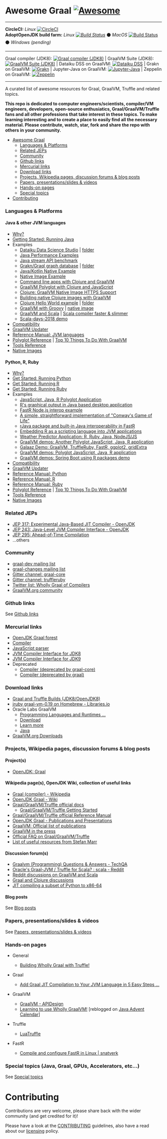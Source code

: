 # Awesome Graal [![Awesome](https://awesome.re/badge.svg)](https://awesome.re)

---

**CircleCI:**  _Linux_ [![CircleCI](https://circleci.com/gh/neomatrix369/awesome-graal/tree/master.svg?style=svg)](https://circleci.com/gh/neomatrix369/awesome-graal/tree/master) <br/>
**AdoptOpenJDK build farm:** _Linux [![Build Status](https://ci.adoptopenjdk.net/buildStatus/icon?job=jdk8-with-graal_build_x86-64_linux)](https://ci.adoptopenjdk.net/job/jdk8-with-graal_build_x86-64_linux/)_   ⚫   _MacOS_ [![Build Status](https://ci.adoptopenjdk.net/buildStatus/icon?job=jdk8-with-graal_build_x86-64_macos)](https://ci.adoptopenjdk.net/job/jdk8-with-graal_build_x86-64_macos/)   ⚫   _Windows (pending)_

---

Graal compiler (JDK8): [![Graal compiler (JDK8)](https://img.shields.io/docker/pulls/neomatrix369/graal-jdk8.svg)](https://hub.docker.com/r/neomatrix369/graal-jdk8) | GraalVM Suite (JDK8): [![GraalVM Suite (JDK8)](https://img.shields.io/docker/pulls/neomatrix369/graalvm-suite-jdk8.svg)](https://hub.docker.com/r/neomatrix369/graalvm-suite-jdk8) | Dataiku DSS on GraalVM: [![Dataiku DSS](https://img.shields.io/docker/pulls/neomatrix369/dataiku-dss.svg)](https://hub.docker.com/r/neomatrix369/dataiku-dss) | Grakn on GraalVM: [![Grakn](https://img.shields.io/docker/pulls/neomatrix369/grakn.svg)](https://hub.docker.com/r/neomatrix369/grakn) | Jupyter-Java on GraalVM: [![Jupyter-Java](https://img.shields.io/docker/pulls/neomatrix369/jupyter-java.svg)](https://hub.docker.com/r/neomatrix369/jupyter-java) | Zeppelin on GraalVM: [![Zeppelin](https://img.shields.io/docker/pulls/neomatrix369/zeppelin.svg)](https://hub.docker.com/r/neomatrix369/zeppelin)

---

A curated list of awesome resources for Graal, GraalVM, Truffle and related topics.

**This repo is dedicated to computer engineers/scientists, compiler/VM engineers, developers, open-source enthusiatics, Graal/GraalVM/Truffle fans and all other professions that take interest in these topics. To make learning interesting and to create a place to easily find all the necessary material. Please contribute, watch, star, fork and share the repo with others in your community.**

- [Awesome Graal](#awesome-graal)
  - [Languages & Platforms](#languages--platforms)
  - [Related JEPs](#related-jeps)
  - [Community](#community)
  - [Github links](#github-links)
  - [Mercurial links](#mercurial-links)
  - [Download links](#download-links)
  - [Projects, Wikipedia pages, discussion forums & blog posts](#projects-wikipedia-pages-discussion-forums--blog-posts)
  - [Papers, presentations/slides & videos](#papers-presentationsslides--videos)
  - [Hands-on pages](#hands-on-pages)
  - [Special topics](#special-topics-java-graal-gpus-accelerators-etc)
- [Contributing](#contributing)

### Languages & Platforms

#### Java & other JVM languages
- [Why?](https://www.graalvm.org/docs/why-graal/#for-java-programs)
- [Getting Started: Running Java](https://www.graalvm.org/docs/getting-started/#running-java)
- Examples
    - [Dataiku Data Science Studio](https://github.com/neomatrix369/awesome-ai-ml-dl/blob/master/examples/data/dataiku/README.md) | [folder](https://github.com/neomatrix369/awesome-ai-ml-dl/blob/master/examples/data/dataiku/)
    - [Java Performance Examples](https://www.graalvm.org/docs/examples/java-performance-examples/)
    - [Java stream API benchmark](https://www.graalvm.org/docs/examples/java-simple-stream-benchmark/)
    - [Grakn/Graql graph database](https://github.com/neomatrix369/awesome-ai-ml-dl/tree/master/examples/data/databases/graph/grakn/README.md) | [folder](https://github.com/neomatrix369/awesome-ai-ml-dl/tree/master/examples/data/databases/graph/grakn)
    - [Java/Kotlin Native Example](https://www.graalvm.org/docs/examples/java-kotlin-aot/)
    - [Native Image Example](https://www.graalvm.org/docs/examples/native-list-dir/)
    - [Command line apps with Clojure and GraalVM](https://www.astrecipes.net/blog/2018/07/20/cmd-line-apps-with-clojure-and-graalvm/)
    - [GraalVM Polyglot with Clojure and JavaScript](https://blog.taylorwood.io/2018/11/26/graal-polyglot.html)
    - [Clojure: GraalVM Native Image HTTPS Support](https://blog.taylorwood.io/2018/10/04/graalvm-https.html)
    - [Building native Clojure images with GraalVM](https://blog.taylorwood.io/2018/05/02/graalvm-clojure.html)
    - [Clojure Hello World example](./examples/clojure/helloworld/README.md) | [folder](./examples/clojure/helloworld)
    - [GraalVM with Groovy](https://e.printstacktrace.blog/graalvm-and-groovy-how-to-start/) | [native image](https://e.printstacktrace.blog/graalvm-groovy-grape-creating-native-image-of-standalone-script/)
    - [GraalVM and Scala](https://medium.com/graalvm/compiling-scala-faster-with-graalvm-86c5c0857fa3) | [Scala compiler faster & slimmer](https://www.codacy.com/blog/scala-faster-and-slimmer-with-graalvm/)
    - [Scala-days-2018 demo](https://github.com/graalvm/graalvm-demos/tree/master/scala-days-2018)
- [Compatibility](https://www.graalvm.org/docs/reference-manual/compatibility/)
- [GraalVM Updater](https://www.graalvm.org/docs/reference-manual/graal-updater/)
- [Reference Manual: JVM languages](https://www.graalvm.org/docs/reference-manual/languages/jvm/)
- [Polyglot Reference](https://www.graalvm.org/docs/reference-manual/polyglot/) | [Top 10 Things To Do With GraalVM](https://medium.com/graalvm/graalvm-ten-things-12d9111f307d)
- [Tools Reference](https://www.graalvm.org/docs/reference-manual/tools/)
- [Native Images](https://www.graalvm.org/docs/reference-manual/aot-compilation/)

#### Python, R, Ruby
- [Why?](https://www.graalvm.org/docs/why-graal/#for-ruby-r-or-python)
- [Get Started: Running Python](https://www.graalvm.org/docs/getting-started/#running-python)
- [Get Started: Running R](https://www.graalvm.org/docs/getting-started/#running-r)
- [Get Started: Running Ruby](https://www.graalvm.org/docs/getting-started/#running-ruby)
- Examples
    - [JavaScript, Java, R Polyglot Application](https://www.graalvm.org/docs/examples/polyglot-javascript-java-r/)
    - [R's graphical output in Java based desktop application](https://github.com/graalvm/examples/tree/master/fastr_javaui)
    - [FastR Node.js interop example](https://github.com/graalvm/examples/tree/master/fastr_node)
    - [A simple, straightforward implementation of "Conway's Game of Life"](https://github.com/graalvm/examples/tree/master/fastr_scalar)
    - [rJava package and built-in Java interoperability in FastR](https://github.com/graalvm/examples/tree/master/r_java_bench)
    - [Embedding R as a scripting language into JVM applications](https://github.com/graalvm/examples/tree/master/r_java_embedding)
    - [Weather Predictor Application: R, Ruby, Java, NodeJS/JS](https://github.com/graalvm/examples/tree/master/weather_predictor)
    - [GraalVM demos: Another Polyglot JavaScript, Java, R application](https://github.com/graalvm/graalvm-demos/tree/master/functionGraphDemo)
    - [Galaaz Demo: GraalVM, TruffleRuby, FastR, ggplot2, gridExtra](https://github.com/graalvm/graalvm-demos/tree/master/galaaz-ggplot)
    - [GraalVM demos: Polyglot JavaScript, Java, R application](https://github.com/graalvm/graalvm-demos/tree/master/polyglot-javascript-java-r)
    - [GraalVM demos: Spring Boot using R packages demo](https://github.com/graalvm/graalvm-demos/tree/master/spring-r)
- [Compatibility](https://www.graalvm.org/docs/reference-manual/compatibility/)
- [GraalVM Updater](https://www.graalvm.org/docs/reference-manual/graal-updater/)
- [Reference Manual: Python](https://www.graalvm.org/docs/reference-manual/languages/python/)
- [Reference Manual: R](https://www.graalvm.org/docs/reference-manual/languages/r/)
- [Reference Manual: Ruby](https://www.graalvm.org/docs/reference-manual/languages/ruby/)
- [Polyglot Reference](https://www.graalvm.org/docs/reference-manual/polyglot/) | [Top 10 Things To Do With GraalVM](https://medium.com/graalvm/graalvm-ten-things-12d9111f307d)
- [Tools Reference](https://www.graalvm.org/docs/reference-manual/tools/)
- [Native Images](https://www.graalvm.org/docs/reference-manual/aot-compilation/)

### Related JEPs

- [JEP 317: Experimental Java-Based JIT Compiler - OpenJDK](http://openjdk.java.net/jeps/317)
- [JEP 243: Java-Level JVM Compiler Interface - OpenJDK](http://openjdk.java.net/jeps/243)
- [JEP 295: Ahead-of-Time Compilation](http://openjdk.java.net/jeps/295) 
- ...others

### Community

- [graal-dev mailing list](http://mail.openjdk.java.net/mailman/listinfo/graal-dev)
- [graal-changes mailing list](http://mail.openjdk.java.net/mailman/listinfo/graal-changes)
- [Gitter channel: graal-core](https://gitter.im/graalvm/graal-core) 
- [Gitter channel: truffleruby](https://gitter.im/graalvm/truffleruby) 
- [Twitter list: Wholly Graal of Compilers](https://twitter.com/theNeomatrix369/lists/wholly-graal-of-compilers) 
- [GraalVM.org community](http://www.graalvm.org/community/) 

### Github links

See [Github links](./github-links.md)

### Mercurial links

- [OpenJDK Graal forest](http://hg.openjdk.java.net/graal)
- [Compiler](http://hg.openjdk.java.net/graal/graal)
- [JavaScript parser](http://hg.openjdk.java.net/graal/graal-js-parser/)
- [JVM Compiler Interface for JDK8](http://hg.openjdk.java.net/graal/graal-jvmci-8/)
- [JVM Compiler Interface for JDK9](http://hg.openjdk.java.net/graal/graal-jvmci-9/)
- Deprecated
    - [Compiler (deprecated by graal-core)](http://hg.openjdk.java.net/graal/graal-compiler/)
    - [Compiler (deprecated by graal)](http://hg.openjdk.java.net/graal/graal-core/)

### Download links
- [Graal and Truffle Builds (JDK8/OpenJDK8)](http://lafo.ssw.uni-linz.ac.at/builds/)
- [jruby graal-vm-0.19 on Homebrew - Libraries.io](https://libraries.io/homebrew/jruby/graal-vm-0.19)
- Oracle Labs GraalVM
    - [Programming Languages and Runtimes ...](http://www.oracle.com/technetwork/oracle-labs/program-languages/overview/index.html)
    - [Download](http://www.oracle.com/technetwork/oracle-labs/program-languages/downloads/index.html)
    - [Learn more](http://www.oracle.com/technetwork/oracle-labs/program-languages/learnmore/index.html)
    - [Java](http://www.oracle.com/technetwork/oracle-labs/program-languages/java/index.html)    
- [GraalVM.org Downloads](http://www.graalvm.org/downloads/)

### Projects, Wikipedia pages, discussion forums & blog posts

#### Project(s)

- [OpenJDK: Graal](http://openjdk.java.net/projects/graal/)

#### Wikipedia page(s), OpenJDK Wiki, collection of useful links

- [Graal (compiler) - Wikipedia](https://en.wikipedia.org/wiki/Graal_(compiler))
- [OpenJDK Graal - Wiki](https://wiki.openjdk.java.net/display/Graal/Main)
- [Graal/GraalVM/Truffle official docs](http://www.graalvm.org/docs/)
    - [Graal/GraalVM/Truffle Getting Started](http://www.graalvm.org/docs/getting-started/)
- [Graal/GraalVM/Truffle official Reference Manual](http://www.graalvm.org/docs/reference-manual/)
- [OpenJDK Graal - Publications and Presentations](https://wiki.openjdk.java.net/display/Graal/Publications+and+Presentations)
- [GraalVM: Official list of publications](http://www.graalvm.org/community/publications/)
- [GraalVM in the press](https://www.graalvm.org/community/press/)
- [Official FAQ on Graal/GraalVM/Truffle](https://www.graalvm.org/docs/faq/)
- [List of useful resources from Stefan Marr](https://gist.github.com/smarr/d1f8f2101b5cc8e14e12)

#### Discussion forum(s)

- [Graalvm (Programming) Questions & Answers - TechQA](http://techqa.info/programming/tag/graalvm)
- [Oracle's Graal-JVM / Truffle for Scala? : scala - Reddit](https://www.reddit.com/r/scala/comments/3lshav/oracles_graaljvm_truffle_for_scala/)
- [Reddit discussions on GraalVM and Scala](https://www.reddit.com/r/scala/comments/8d5xlw/consequences_for_scala_with_the_graalvm/)
- [Graal and Clojure discussions](https://marc.info/?l=openjdk-graal-dev&m=139406384928500&w=2)
- [JIT compiling a subset of Python to x86-64](http://www.elegantreader.com/item/15750700)

#### Blog posts

See [Blog posts](blog-posts.md)

### Papers, presentations/slides & videos

See [Papers, presentations/slides & videos](papers-presentations-slides-videos.md)

### Hands-on pages

- General
    - [Building Wholly Graal with Truffle!](https://neomatrix369.wordpress.com/2018/06/11/building-wholly-graal-with-truffle/)

- Graal
    - [Add Graal JIT Compilation to Your JVM Language in 5 Easy Steps ...](http://stefan-marr.de/2015/12/add-graal-jit-compilation-to-your-jvm-language-in-5-easy-steps-step-5/)
    
- GraalVM
    - [GraalVM - APIDesign](http://wiki.apidesign.org/wiki/GraalVM)
    - [Learning to use Wholly GraalVM!](https://neomatrix369.wordpress.com/2017/12/12/learning-to-use-wholly-graalvm/) [reblogged on [Java Advent Calendar](https://www.javaadvent.com/2017/12/learning-use-wholly-graalvm.html)]
    
- Truffle    
    - [LuaTruffle](http://www.luatruffle.org/)

- FastR
    - [Compile and configure FastR in Linux | snatverk](http://snatverk.blogspot.com/2016/05/compile-and-configure-fastr-in-linux.html)

### Special topics (Java, Graal, GPUs, Accelerators, etc...)

See [Special topics](./special-topics.md)

# Contributing

Contributions are very welcome, please share back with the wider community (and get credited for it)!

Please have a look at the [CONTRIBUTING](CONTRIBUTING.md) guidelines, also have a read about our [licensing](LICENSE.md) policy.
